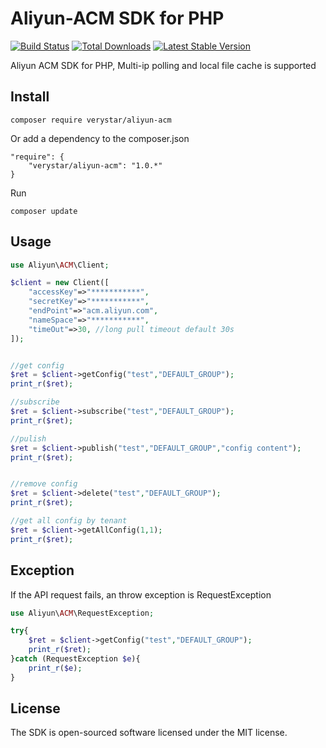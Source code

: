 # Aliyun-ACM SDK for PHP

<a href="https://travis-ci.org/verystar/aliyun-acm"><img src="https://api.travis-ci.org/verystar/aliyun-acm.svg" alt="Build Status"></a>
<a href="https://packagist.org/packages/verystar/aliyun-acm"><img src="https://poser.pugx.org/verystar/aliyun-acm/d/total.svg" alt="Total Downloads"></a>
<a href="https://packagist.org/packages/verystar/aliyun-acm"><img src="https://poser.pugx.org/verystar/aliyun-acm/v/stable.svg" alt="Latest Stable Version"></a>

Aliyun ACM SDK for PHP, Multi-ip polling and local file cache is supported

## Install

```
composer require verystar/aliyun-acm
```

Or add a dependency to the composer.json

```
"require": {
    "verystar/aliyun-acm": "1.0.*"
}
```

Run
```
composer update
```

## Usage

```php
use Aliyun\ACM\Client;

$client = new Client([
    "accessKey"=>"***********",
    "secretKey"=>"***********",
    "endPoint"=>"acm.aliyun.com",
    "nameSpace"=>"***********",
    "timeOut"=>30, //long pull timeout default 30s
]);


//get config
$ret = $client->getConfig("test","DEFAULT_GROUP");
print_r($ret);

//subscribe 
$ret = $client->subscribe("test","DEFAULT_GROUP");
print_r($ret);

//pulish
$ret = $client->publish("test","DEFAULT_GROUP","config content");
print_r($ret);


//remove config
$ret = $client->delete("test","DEFAULT_GROUP");
print_r($ret);

//get all config by tenant
$ret = $client->getAllConfig(1,1);
print_r($ret);
```

## Exception
If the API request fails, an throw exception is RequestException

```php
use Aliyun\ACM\RequestException;

try{
    $ret = $client->getConfig("test","DEFAULT_GROUP");
    print_r($ret);    
}catch (RequestException $e){
    print_r($e);   
}
```

## License
The SDK is open-sourced software licensed under the MIT license.